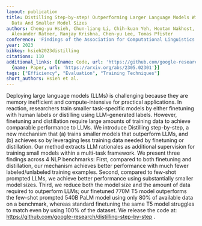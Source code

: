 ```yaml
---
layout: publication
title: Distilling Step-by-step! Outperforming Larger Language Models With Less Training
  Data And Smaller Model Sizes
authors: Cheng-yu Hsieh, Chun-liang Li, Chih-kuan Yeh, Hootan Nakhost, Yasuhisa Fujii,
  Alexander Ratner, Ranjay Krishna, Chen-yu Lee, Tomas Pfister
conference: 'Findings of the Association for Computational Linguistics: ACL 2023'
year: 2023
bibkey: hsieh2023distilling
citations: 110
additional_links: [{name: Code, url: 'https://github.com/google-research/distilling-step-by-step'},
  {name: Paper, url: 'https://arxiv.org/abs/2305.02301'}]
tags: ["Efficiency", "Evaluation", "Training Techniques"]
short_authors: Hsieh et al.
---
```

Deploying large language models (LLMs) is challenging because they are memory
inefficient and compute-intensive for practical applications. In reaction,
researchers train smaller task-specific models by either finetuning with human
labels or distilling using LLM-generated labels. However, finetuning and
distillation require large amounts of training data to achieve comparable
performance to LLMs. We introduce Distilling step-by-step, a new mechanism that
(a) trains smaller models that outperform LLMs, and (b) achieves so by
leveraging less training data needed by finetuning or distillation. Our method
extracts LLM rationales as additional supervision for training small models
within a multi-task framework. We present three findings across 4 NLP
benchmarks: First, compared to both finetuning and distillation, our mechanism
achieves better performance with much fewer labeled/unlabeled training
examples. Second, compared to few-shot prompted LLMs, we achieve better
performance using substantially smaller model sizes. Third, we reduce both the
model size and the amount of data required to outperform LLMs; our finetuned
770M T5 model outperforms the few-shot prompted 540B PaLM model using only 80%
of available data on a benchmark, whereas standard finetuning the same T5 model
struggles to match even by using 100% of the dataset. We release the code at:
https://github.com/google-research/distilling-step-by-step .